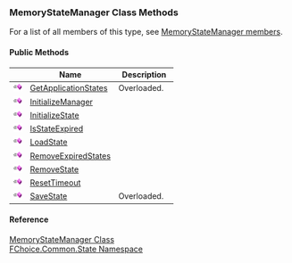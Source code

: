 ﻿### MemoryStateManager Class Methods

For a list of all members of this type, see [MemoryStateManager members](FChoice.Common~FChoice.Common.State.MemoryStateManager_members.md).

#### Public Methods

|   | Name | Description |
| --- | --- | --- |
| ![Public Method](dotnetimages/publicMethod.png) | [GetApplicationStates](FChoice.Common~FChoice.Common.State.MemoryStateManager~GetApplicationStates.md) | Overloaded.    |
| ![Public Method](dotnetimages/publicMethod.png) | [InitializeManager](FChoice.Common~FChoice.Common.State.MemoryStateManager~InitializeManager.md) |   |
| ![Public Method](dotnetimages/publicMethod.png) | [InitializeState](FChoice.Common~FChoice.Common.State.MemoryStateManager~InitializeState.md) |   |
| ![Public Method](dotnetimages/publicMethod.png) | [IsStateExpired](FChoice.Common~FChoice.Common.State.MemoryStateManager~IsStateExpired.md) |   |
| ![Public Method](dotnetimages/publicMethod.png) | [LoadState](FChoice.Common~FChoice.Common.State.MemoryStateManager~LoadState.md) |   |
| ![Public Method](dotnetimages/publicMethod.png) | [RemoveExpiredStates](FChoice.Common~FChoice.Common.State.MemoryStateManager~RemoveExpiredStates.md) |   |
| ![Public Method](dotnetimages/publicMethod.png) | [RemoveState](FChoice.Common~FChoice.Common.State.MemoryStateManager~RemoveState.md) |   |
| ![Public Method](dotnetimages/publicMethod.png) | [ResetTimeout](FChoice.Common~FChoice.Common.State.MemoryStateManager~ResetTimeout.md) |   |
| ![Public Method](dotnetimages/publicMethod.png) | [SaveState](FChoice.Common~FChoice.Common.State.MemoryStateManager~SaveState.md) | Overloaded.    |





#### Reference

[MemoryStateManager Class](FChoice.Common~FChoice.Common.State.MemoryStateManager.md)  
[FChoice.Common.State Namespace](FChoice.Common~FChoice.Common.State_namespace.md)